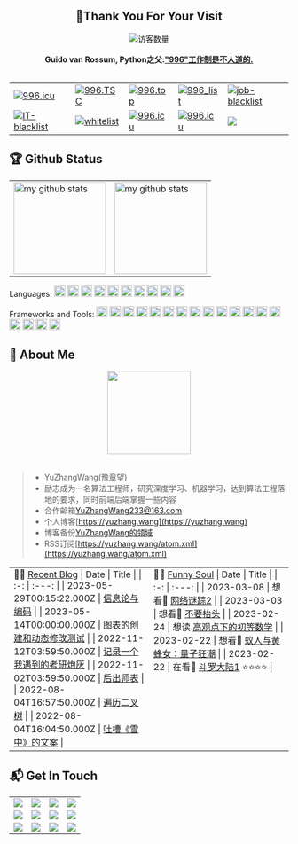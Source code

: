<!-- 欢迎界面并展示访问次数 -->
<h2 align="center">👋Thank You For Your Visit</h2>
<div align="center">
<img src="https://profile-counter.glitch.me/YuZhangWang/count.svg" alt="访客数量">
</div>
</br>

<!-- 反996运动 https://996.icu  https://github.com/996icu -->
<div align="center">
    <strong>Guido van Rossum, Python之父:<a href="https://twitter.com/gvanrossum/status/1111628076801236993">"996"工作制是不人道的.</a></strong>
    </br>
    </br>
    <table border="0">
  <tr>
    <td><a href="https://996.icu"><img src="https://img.shields.io/badge/link-996.icu-red.svg?style=for-the-badge" alt="996.icu" /></a></td>
    <td><a href="https://996tsc.netlify.app/#/sticker"><img src="https://img.shields.io/badge/link-996.TSC-red?style=for-the-badge" alt="996.TSC" /></a></td>
    <td><a href="https://github.com/top996/top.996"><img src="https://img.shields.io/badge/link-top.996-red?style=for-the-badge" alt="996.top" /></a></td>
    <td><a href="https://fengt-t.github.io/996_list/"><img src="https://img.shields.io/badge/link-996__list-red?style=for-the-badge" alt="996_list" /></a></td>
    <td><a href="https://github.com/it-job-blacklist/996ICU.job.blacklist_company"><img src="https://img.shields.io/badge/link-job--blacklist-red?style=for-the-badge" alt="job-blacklist" /></a></td>
  </tr>
  <tr>
    <td><a href="https://github.com/zxpsuper/IT-blacklist"><img src="https://img.shields.io/badge/link-IT--blacklist-red?style=for-the-badge" alt="IT-blacklist" /></a></td>
    <td><a href="https://github.com/996icu/996.ICU/tree/master/whitelist"><img src="https://img.shields.io/badge/link-whitelist-success?style=for-the-badge" alt="whitelist" /></a></td>
    <td><a href="https://github.com/996icu/996.ICU/blob/master/LICENSE"><img src="https://img.shields.io/badge/license-NPL%20(The%20996%20Prohibited%20License)-blue?style=for-the-badge" alt="996.icu" /></a></td>
    <td><a href="https://github.com/996icu/996.ICU/blob/master/LICENSE"><img src="https://img.shields.io/badge/license-Anti%20996-blue.svg?style=for-the-badge" alt="996.icu" /></a></td>
    <td><a href="https://github.com/YuZhangWang/YuZhangWang/blob/master/LICENSE"><img src="https://img.shields.io/github/license/onlyGuo/nginx-gui.svg?style=for-the-badge"></a></td>
  </tr>
</table> 
</div>


<!-- 关于我的一些编程信息,例如Github状态,Github仓库内编程语言使用情况统计,常用的编程语言,常用的编程框架和IDE工具,Github粉丝点赞访客 -->
## 🏆 Github Status
<div align="center">
<table>
    <tr>
        <!-- Github状态 -->
        <td><img height="166px" src="https://github-readme-stats.vercel.app/api?username=YuZhangWang&show_icons=true&theme=dark&count_private=true&include_all_commits=true" alt="my github stats"/></td>
        <!-- Github仓库内编程语言使用情况统计 -->
        <td><img height="166px" src="https://github-readme-stats.vercel.app/api/top-langs/?username=YuZhangWang&theme=dark&layout=compact" alt="my github stats"/></td>
    </tr>
</table>
</div>

<!-- 常用的编程语言 -->
Languages:
<code><img height="20" src="https://cdn.jsdelivr.net/gh/YuZhangWang/Creative_pictures01@main/img/20210910011149.png" alt="Python" /></code>
<code><img height="20" src="https://cdn.jsdelivr.net/gh/YuZhangWang/Creative_pictures01@main/img/20210910011212.png" alt="CPP" /></code>
<code><img height="20" src="https://cdn.jsdelivr.net/gh/YuZhangWang/Creative_pictures01@main/img/20210910011234.png" alt="C" /></code>
<code><img height="20" src="https://cdn.jsdelivr.net/gh/YuZhangWang/Creative_pictures01@main/img/20210910011253.png" alt="Markdown" /></code>
<code><img height="20" src="https://cdn.jsdelivr.net/gh/YuZhangWang/Creative_pictures01@main/img/20210910011307.png" alt="Html" /></code>
<code><img height="20" src="https://cdn.jsdelivr.net/gh/YuZhangWang/Creative_pictures01@main/img/20210910011329.png" alt="CSS" /></code>
<code><img height="20" src="https://cdn.jsdelivr.net/gh/YuZhangWang/Creative_pictures01@main/img/20210910011348.png" alt="Javascript" /></code>
<code><img height="20" src="https://cdn.jsdelivr.net/gh/YuZhangWang/Creative_pictures01@main/img/20210910011412.png" alt="Bash" /></code>
<code><img height="20" src="https://cdn.jsdelivr.net/gh/YuZhangWang/Creative_pictures01@main/img/20210910011445.png" alt="Swift" /></code>
<code><img height="20" src="https://cdn.jsdelivr.net/gh/YuZhangWang/Creative_pictures01@main/img/20210910011430.png" alt="Java" /></code>

<!-- 常用的编程框架和IDE工具 -->
Frameworks and Tools:
<code><img height="20" src="https://cdn.jsdelivr.net/gh/YuZhangWang/Creative_pictures01@main/img/20210910011508.png" alt="Pycharm" /></code>
<code><img height="20" src="https://cdn.jsdelivr.net/gh/YuZhangWang/Creative_pictures01@main/img/20210910011646.png" alt="Anaconda" /></code>
<code><img height="20" src="https://cdn.jsdelivr.net/gh/YuZhangWang/Creative_pictures01@main/img/20210910011737.png" alt="Opencv"></code>
<code><img height="20" src="https://cdn.jsdelivr.net/gh/YuZhangWang/Creative_pictures01@main/img/20210910011753.png" alt="Django"></code>
<code><img height="20" src="https://cdn.jsdelivr.net/gh/YuZhangWang/Creative_pictures01@main/img/20210910011811.png" alt="Flask"></code>
<code><img height="20" src="https://cdn.jsdelivr.net/gh/YuZhangWang/Creative_pictures01@main/img/20210910011838.png" alt="Clion"/></code>
<code><img height="20" src="https://cdn.jsdelivr.net/gh/YuZhangWang/Creative_pictures01@main/img/202109242033340.png" alt="CMake"/></code>
<code><img height="20" src="https://cdn.jsdelivr.net/gh/YuZhangWang/Creative_pictures01@main/img/20210910011855.png" alt="Webstorm"/></code>
<code><img height="20" src="https://cdn.jsdelivr.net/gh/YuZhangWang/Creative_pictures01@main/img/202109242028834.png" alt="Node.js"/></code>
<code><img height="20" src="https://cdn.jsdelivr.net/gh/YuZhangWang/Creative_pictures01@main/img/202109242030200.png" alt="Gulp.js"/></code>
<code><img height="20" src="https://cdn.jsdelivr.net/gh/YuZhangWang/Creative_pictures01@main/img/20210910011916.png" alt="Vim" /></code>
<code><img height="20" src="https://cdn.jsdelivr.net/gh/YuZhangWang/Creative_pictures01@main/img/20210910011939.png" alt="Git" /></code>
<code><img height="20" src="https://cdn.jsdelivr.net/gh/YuZhangWang/Creative_pictures01@main/img/20210910012109.png" alt="Datagrip"/></code>
<code><img height="20" src="https://cdn.jsdelivr.net/gh/YuZhangWang/Creative_pictures01@main/img/202109261201519.png" alt="MySQL"/></code>
<code><img height="20" src="https://cdn.jsdelivr.net/gh/YuZhangWang/Creative_pictures01@main/img/20210910012150.png" alt="Xcode"></code>
<code><img height="20" src="https://cdn.jsdelivr.net/gh/YuZhangWang/Creative_pictures01@main/img/20210910012027.png" alt="IDEA"/></code>
<code><img height="20" src="https://cdn.jsdelivr.net/gh/YuZhangWang/Creative_pictures01@main/img/20210910012045.png" alt="Maven"></code>
<code><img height="20" src="https://cdn.jsdelivr.net/gh/YuZhangWang/Creative_pictures01@main/img/20210910012209.png" alt="Visual-Studio-Code" /></code>

<!-- 关于我的一些信息 -->
## 🤵 About Me
<div align="center">
<img src="https://cdn.jsdelivr.net/gh/YuZhangWang/Creative_pictures01@main/img/202109261325617.gif" width="150"/> 
</div>
</br>

> - YuZhangWang(豫章望)
> - 励志成为一名算法工程师，研究深度学习、机器学习，达到算法工程落地的要求，同时前端后端掌握一些内容   
> - 合作邮箱<a href="mailto:YuZhangWang233@163.com">YuZhangWang233@163.com</a>   
> - 个人博客[https://yuzhang.wang](https://yuzhang.wang)   
> - 博客备份[YuZhangWang的领域](https://flowus.cn/yuzhangwang/share/7df66bdd-907c-4023-803c-b8c5cfe06d4a)   
> - RSS订阅[https://yuzhang.wang/atom.xml](https://yuzhang.wang/atom.xml)   

<table width="100%" align="center" padding="0" margin="0">
<tr>
<td valign="top" width="50%">
 🤹‍♀️ <a href="https://yuzhang.wang" target="_blank">Recent Blog</a> 
<!-- START_SECTION:blog -->
| Date | Title |
| :-: | :---: |
| 2023-05-29T00:15:22.000Z | <a href='https://yuzhang.wang/124-information-theory/' target='_blank'>信息论与编码</a> |
| 2023-05-14T00:00:00.000Z | <a href='https://yuzhang.wang/123-chart-creation/' target='_blank'>图表的创建和动态修改测试</a> |
| 2022-11-12T03:59:50.000Z | <a href='https://yuzhang.wang/122-cannon-fodder/' target='_blank'>记录一个我遇到的考研炮灰</a> |
| 2022-11-02T03:59:50.000Z | <a href='https://yuzhang.wang/121-northern-memorial/' target='_blank'>后出师表</a> |
| 2022-08-04T16:57:50.000Z | <a href='https://yuzhang.wang/120-binary-tree/' target='_blank'>遍历二叉树</a> |
| 2022-08-04T16:04:50.000Z | <a href='https://yuzhang.wang/119-draft/' target='_blank'>吐槽《雪中》的文案</a> |
<!-- END_SECTION:blog -->

</td>
    
<td valign="top" width="50%"> 
 🤾‍♂️ <a href="https://yuzhang.wang" target="_blank">Funny Soul</a> 
<!-- START_SECTION:douban -->
| Date | Title |
| :-: | :---: |
| 2023-03-08 | 想看🤔 <a href='http://movie.douban.com/subject/34795100/' target='_blank'>网络谜踪2</a>  |
| 2023-03-03 | 想看🤔 <a href='http://movie.douban.com/subject/34884712/' target='_blank'>不要抬头</a>  |
| 2023-02-24 | 想读 <a href='https://book.douban.com/subject/3249247/' target='_blank'>高观点下的初等数学</a>  |
| 2023-02-22 | 想看🤔 <a href='http://movie.douban.com/subject/34610636/' target='_blank'>蚁人与黄蜂女：量子狂潮</a>  |
| 2023-02-22 | 在看👀 <a href='http://movie.douban.com/subject/27040807/' target='_blank'>斗罗大陆1</a> ⭐⭐⭐⭐ |
<!-- END_SECTION:douban -->
</td>
</tr>
<!-- START_SECTION:github-xxx -->
<!-- END_SECTION:github-xxx -->

</table>

<!-- 各种平台联系方式 -->
## 📬 Get In Touch
<div align="center">
<table border="0">
  <tr>
    <td>
        <!-- StackOverFlow -->
        <a href="https://stackoverflow.com/users/16347524/yuzhangwang" target="_blank"> 
        <img src="https://img.shields.io/badge/StackOverFlow-YuZhangWang-%23F48024?style=for-the-badge">
        </a>
    </td>
    <td>
        <!-- CSDN -->
        <a href="https://blog.csdn.net/qq_43616274" target="_blank"> 
        <img src="https://img.shields.io/badge/CSDN-YuZhangWang-%23FC5531?style=for-the-badge">
        </a>
    </td>
    <td>
        <!-- 掘金 -->
    <a href="https://juejin.cn/user/4476867080633319" target="_blank"> 
    <img src="https://img.shields.io/badge/%E6%8E%98%E9%87%91-YuZhangWang-%231E80FF?style=for-the-badge">
    </a>
    </td>
    <td>
        <!-- 知乎 -->
        <a href="https://www.zhihu.com/people/YuZhangWang" target="_blank"> 
        <img src="https://img.shields.io/badge/%E7%9F%A5%E4%B9%8E-YuZhangWang-%230066FF?style=for-the-badge">
        </a>
    </td>
  </tr>
  <tr>
    <td>
        <!-- Github -->
        <a href="https://github.com/YuZhangWang" target="_blank"> 
        <img src="https://img.shields.io/badge/Github-YuZhangWang-%2324292F?style=for-the-badge">
        </a>
    </td>
    <td>
        <!-- Gitee -->
        <a href="https://gitee.com/YuZhangWang233" target="_blank"> 
        <img src="https://img.shields.io/badge/Gitee-YuZhangWang-%23C71D23?style=for-the-badge">
        </a>
    </td>
    <td>
        <!-- LeetCode -->
        <a href="https://leetcode-cn.com/u/yuzhangwang/" target="_blank"> 
        <img src="https://img.shields.io/badge/LeetCode-YuZhangWang-%23FFA119?style=for-the-badge">
        </a>
     </td>
    <td>
        <!-- bilibili -->
        <a href="https://space.bilibili.com/19474542" target="_blank"> 
        <img src="https://img.shields.io/badge/bilibili-YuZhangWang-%23FB7299?style=for-the-badge">
        </a>
    </td>
  </tr>
  <tr>
    <td>
        <!-- 酷安 -->
        <a href="http://www.coolapk.com/u/1670757" target="_blank"> 
        <img src="https://img.shields.io/badge/%E9%85%B7%E5%AE%89-YuZhangWang-%2311C273?style=for-the-badge">
        </a>
     </td>
    <td>
        <!-- 网易云 -->
        <a href="https://music.163.com/#/user/home?id=340104770" target="_blank"> 
        <img src="https://img.shields.io/badge/%E7%BD%91%E6%98%93%E4%BA%91-YuZhangWang-%23DF001B?style=for-the-badge">
        </a>
    </td>
    <td>
        <!-- QQ -->
        <a href="https://cdn.jsdelivr.net/gh/YuZhangWang/Creative_pictures01@main/2021/03/09/qrcode_1615295622746.jpg" target="_blank"> 
        <img src="https://img.shields.io/badge/QQ-YuZhangWang-%2350BCFE?style=for-the-badge">
        </a>
    </td>
    <td>
        <!-- 微信 -->
        <a href="https://cdn.jsdelivr.net/gh/YuZhangWang/Creative_pictures01@main/2021/03/09/mmqrcode1615295634051.png" target="_blank"> 
        <img src="https://img.shields.io/badge/%E5%BE%AE%E4%BF%A1-YuZhangWang-%231AAD19?style=for-the-badge">
        </a>
    </td>
  </tr>
</table>
</div>
